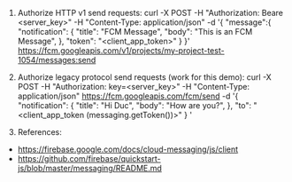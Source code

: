 1. Authorize HTTP v1 send requests:
curl -X POST -H "Authorization: Beare <server_key>" -H "Content-Type: application/json" -d '{
"message":{
  "notification": {
    "title": "FCM Message",
    "body": "This is an FCM Message",
  },
  "token": "<client_app_token>"
  }
}' https://fcm.googleapis.com/v1/projects/my-project-test-1054/messages:send

2. Authorize legacy protocol send requests (work for this demo):
curl -X POST -H "Authorization: key=<server_key>" -H "Content-Type: application/json" https://fcm.googleapis.com/fcm/send -d '{
"notification": {
    "title": "Hi Duc",
    "body": "How are you?",
  },
  "to": "<client_app_token (messaging.getToken())>"
  }
'

3. References:
- https://firebase.google.com/docs/cloud-messaging/js/client
- https://github.com/firebase/quickstart-js/blob/master/messaging/README.md
